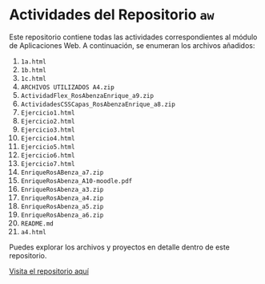 # Actividades del Repositorio `aw`

Este repositorio contiene todas las actividades correspondientes al módulo de Aplicaciones Web. A continuación, se enumeran los archivos añadidos:

1. `1a.html`
2. `1b.html`
3. `1c.html`
4. `ARCHIVOS UTILIZADOS A4.zip`
5. `ActividadFlex_RosAbenzaEnrique_a9.zip`
6. `ActividadesCSSCapas_RosAbenzaEnrique_a8.zip`
7. `Ejercicio1.html`
8. `Ejercicio2.html`
9. `Ejercicio3.html`
10. `Ejercicio4.html`
11. `Ejercicio5.html`
12. `Ejercicio6.html`
13. `Ejercicio7.html`
14. `EnriqueRosABenza_a7.zip`
15. `EnriqueRosAbenza_A10-moodle.pdf`
16. `EnriqueRosAbenza_a3.zip`
17. `EnriqueRosAbenza_a4.zip`
18. `EnriqueRosAbenza_a5.zip`
19. `EnriqueRosAbenza_a6.zip`
20. `README.md`
21. `a4.html`

Puedes explorar los archivos y proyectos en detalle dentro de este repositorio.

[Visita el repositorio aquí](https://github.com/mindbloow/aw)
